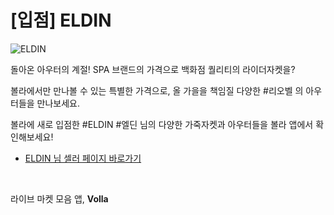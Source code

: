 # [입점] ELDIN

![ELDIN](../../assets/marketing/dist/seller-eldin.png)

돌아온 아우터의 계절! SPA 브랜드의 가격으로 백화점 퀄리티의 라이더자켓을?

볼라에서만 만나볼 수 있는 특별한 가격으로, 올 가을을 책임질 다양한 #리오벨 의 아우터들을 만나보세요.

볼라에 새로 입점한 #ELDIN #엘딘 님의 다양한 가죽자켓과 아우터들을 볼라 앱에서 확인해보세요!

- [ELDIN 님 셀러 페이지 바로가기](volla://deeplink/seller/16)

<br>

라이브 마켓 모음 앱, **Volla**
